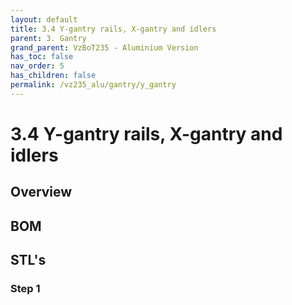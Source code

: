 ```yaml
---
layout: default
title: 3.4 Y-gantry rails, X-gantry and idlers
parent: 3. Gantry
grand_parent: VzBoT235 - Aluminium Version
has_toc: false
nav_order: 5
has_children: false
permalink: /vz235_alu/gantry/y_gantry
---
```

# 3.4 Y-gantry rails, X-gantry and idlers

## Overview

## BOM

## STL's

### Step 1